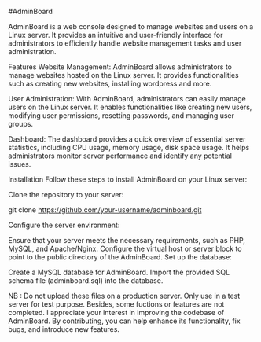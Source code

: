 #AdminBoard

AdminBoard is a web console designed to manage websites and users on a Linux server. It provides an intuitive and user-friendly interface for administrators to efficiently handle website management tasks and user administration.

Features
Website Management: AdminBoard allows administrators to manage websites hosted on the Linux server. It provides functionalities such as creating new websites, installing wordpress and more.

User Administration: With AdminBoard, administrators can easily manage users on the Linux server. It enables functionalities like creating new users, modifying user permissions, resetting passwords, and managing user groups.

Dashboard: The dashboard provides a quick overview of essential server statistics, including CPU usage, memory usage, disk space usage. It helps administrators monitor server performance and identify any potential issues.

Installation
Follow these steps to install AdminBoard on your Linux server:

Clone the repository to your server:

git clone https://github.com/your-username/adminboard.git

Configure the server environment:

Ensure that your server meets the necessary requirements, such as PHP, MySQL, and Apache/Nginx.
Configure the virtual host or server block to point to the public directory of the AdminBoard.
Set up the database:

Create a MySQL database for AdminBoard.
Import the provided SQL schema file (adminboard.sql) into the database.

NB : Do not upload these files on a production server. Only use in a test server for test purpose. Besides, some fuctions or features are not completed. I appreciate your interest in improving the codebase of AdminBoard. By contributing, you can help enhance its functionality, fix bugs, and introduce new features.
